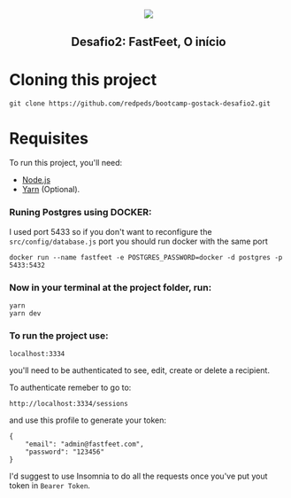 <h1 align="center">
    <img src="https://raw.githubusercontent.com/Rocketseat/bootcamp-gostack-desafio-02/master/.github/logo.png" >
</h1>

<h2 align="center">
   Desafio2: FastFeet, O início 
</h2>

# Cloning this project

```
git clone https://github.com/redpeds/bootcamp-gostack-desafio2.git
```

# Requisites

To run this project, you'll need:

- [Node.js](https://nodejs.org/en/)
- [Yarn](https://legacy.yarnpkg.com/en/) (Optional).

### Runing Postgres using DOCKER:
I used port 5433 so if you don't want to reconfigure the ```src/config/database.js``` port you should run docker with the same port
```
docker run --name fastfeet -e POSTGRES_PASSWORD=docker -d postgres -p 5433:5432
```

### Now in your terminal at the project folder, run:

```
yarn
yarn dev
```
### To run the project use:
```
localhost:3334
```
you'll need to be authenticated to see, edit, create or delete a recipient.

To authenticate remeber to go to:
```
http://localhost:3334/sessions
```
and use this profile to generate your token: 
```
{		
	"email": "admin@fastfeet.com",
	"password": "123456"
}
```

I'd suggest to use Insomnia to do all the requests once you've put yout token in `Bearer Token`.

